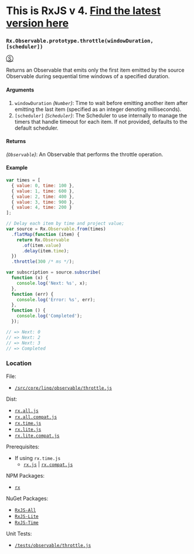 # This is RxJS v 4. [Find the latest version here](https://github.com/reactivex/rxjs)
### `Rx.Observable.prototype.throttle(windowDuration, [scheduler])`
[&#x24C8;](https://github.com/Reactive-Extensions/RxJS/blob/master/src/core/linq/observable/throttle.js "View in source")

Returns an Observable that emits only the first item emitted by the source Observable during sequential time windows of a specified duration.

#### Arguments
1. `windowDuration` *(`Number`)*: Time to wait before emitting another item after emitting the last item (specified as an integer denoting milliseconds).
2. `[scheduler]` *(`Scheduler`)*:  The Scheduler to use internally to manage the timers that handle timeout for each item. If not provided, defaults to the default scheduler.

#### Returns
*(`Observable`)*: An Observable that performs the throttle operation.

#### Example
```js
var times = [
  { value: 0, time: 100 },
  { value: 1, time: 600 },
  { value: 2, time: 400 },
  { value: 3, time: 900 },
  { value: 4, time: 200 }
];

// Delay each item by time and project value;
var source = Rx.Observable.from(times)
  .flatMap(function (item) {
    return Rx.Observable
      .of(item.value)
      .delay(item.time);
  })
  .throttle(300 /* ms */);

var subscription = source.subscribe(
  function (x) {
    console.log('Next: %s', x);
  },
  function (err) {
    console.log('Error: %s', err);
  },
  function () {
    console.log('Completed');
  });

// => Next: 0
// => Next: 2
// => Next: 3
// => Completed
```

### Location

File:
- [`/src/core/linq/observable/throttle.js`](https://github.com/Reactive-Extensions/RxJS/blob/master/src/core/linq/observable/throttle.js)

Dist:
- [`rx.all.js`](https://github.com/Reactive-Extensions/RxJS/blob/master/dist/rx.all.js)
- [`rx.all.compat.js`](https://github.com/Reactive-Extensions/RxJS/blob/master/dist/rx.all.compat.js)
- [`rx.time.js`](https://github.com/Reactive-Extensions/RxJS/blob/master/dist/rx.time.js)
- [`rx.lite.js`](https://github.com/Reactive-Extensions/RxJS/blob/master/dist/rx.lite.js)
- [`rx.lite.compat.js`](https://github.com/Reactive-Extensions/RxJS/blob/master/dist/rx.lite.compat.js)

Prerequisites:
- If using `rx.time.js`
    - [`rx.js`](https://github.com/Reactive-Extensions/RxJS/blob/master/dist/rx.js) | [`rx.compat.js`](https://github.com/Reactive-Extensions/RxJS/blob/master/dist/rx.compat.js)

NPM Packages:
- [`rx`](https://www.npmjs.org/package/rx)

NuGet Packages:
- [`RxJS-All`](http://www.nuget.org/packages/RxJS-All/)
- [`RxJS-Lite`](http://www.nuget.org/packages/RxJS-Lite/)
- [`RxJS-Time`](http://www.nuget.org/packages/RxJS-Time/)

Unit Tests:
- [`/tests/observable/throttle.js`](https://github.com/Reactive-Extensions/RxJS/blob/master/tests/observable/throttle.js)
